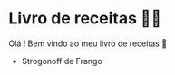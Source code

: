 # Livro de receitas :man_cook:

 

Olá ! Bem vindo ao meu livro de receitas :wave:

- Strogonoff de Frango
